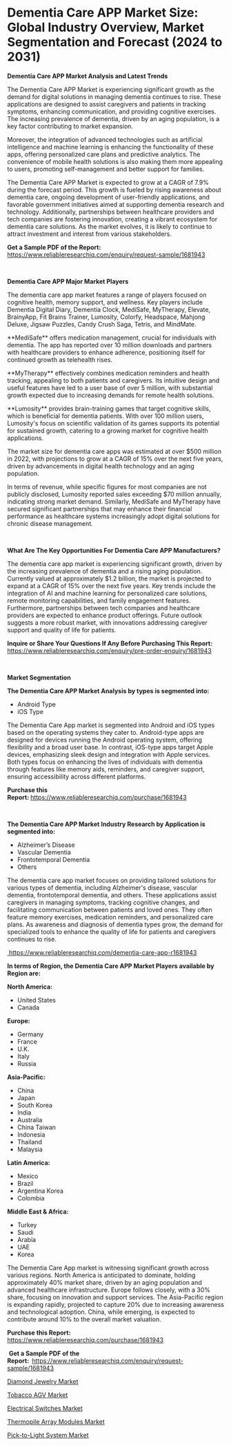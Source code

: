 <p><h1>Dementia Care APP Market Size: Global Industry Overview, Market Segmentation and Forecast (2024 to 2031)</h1></p><p><strong>Dementia Care APP Market Analysis and Latest Trends</strong></p>
<p><p>The Dementia Care APP Market is experiencing significant growth as the demand for digital solutions in managing dementia continues to rise. These applications are designed to assist caregivers and patients in tracking symptoms, enhancing communication, and providing cognitive exercises. The increasing prevalence of dementia, driven by an aging population, is a key factor contributing to market expansion. </p><p>Moreover, the integration of advanced technologies such as artificial intelligence and machine learning is enhancing the functionality of these apps, offering personalized care plans and predictive analytics. The convenience of mobile health solutions is also making them more appealing to users, promoting self-management and better support for families.</p><p>The Dementia Care APP Market is expected to grow at a CAGR of 7.9% during the forecast period. This growth is fueled by rising awareness about dementia care, ongoing development of user-friendly applications, and favorable government initiatives aimed at supporting dementia research and technology. Additionally, partnerships between healthcare providers and tech companies are fostering innovation, creating a vibrant ecosystem for dementia care solutions. As the market evolves, it is likely to continue to attract investment and interest from various stakeholders.</p></p>
<p><strong>Get a Sample PDF of the Report:&nbsp;</strong> <a href="https://www.reliableresearchiq.com/enquiry/request-sample/1681943?utm_campaign=100&utm_medium=2&utm_source=Github&utm_content=ia&utm_term=01102024&utm_id=dementia-care-app">https://www.reliableresearchiq.com/enquiry/request-sample/1681943</a></p>
<p>&nbsp;</p>
<p><strong>Dementia Care APP Major Market Players</strong></p>
<p><p>The dementia care app market features a range of players focused on cognitive health, memory support, and wellness. Key players include Dementia Digital Diary, Dementia Clock, MediSafe, MyTherapy, Elevate, BrainyApp, Fit Brains Trainer, Lumosity, Colorfy, Headspace, Mahjong Deluxe, Jigsaw Puzzles, Candy Crush Saga, Tetris, and MindMate.</p><p>**MediSafe** offers medication management, crucial for individuals with dementia. The app has reported over 10 million downloads and partners with healthcare providers to enhance adherence, positioning itself for continued growth as telehealth rises.</p><p>**MyTherapy** effectively combines medication reminders and health tracking, appealing to both patients and caregivers. Its intuitive design and useful features have led to a user base of over 5 million, with substantial growth expected due to increasing demands for remote health solutions.</p><p>**Lumosity** provides brain-training games that target cognitive skills, which is beneficial for dementia patients. With over 100 million users, Lumosity's focus on scientific validation of its games supports its potential for sustained growth, catering to a growing market for cognitive health applications.</p><p>The market size for dementia care apps was estimated at over $500 million in 2022, with projections to grow at a CAGR of 15% over the next five years, driven by advancements in digital health technology and an aging population.</p><p>In terms of revenue, while specific figures for most companies are not publicly disclosed, Lumosity reported sales exceeding $70 million annually, indicating strong market demand. Similarly, MediSafe and MyTherapy have secured significant partnerships that may enhance their financial performance as healthcare systems increasingly adopt digital solutions for chronic disease management.</p></p>
<p>&nbsp;</p>
<p><strong>What Are The Key Opportunities For Dementia Care APP Manufacturers?</strong></p>
<p><p>The dementia care app market is experiencing significant growth, driven by the increasing prevalence of dementia and a rising aging population. Currently valued at approximately $1.2 billion, the market is projected to expand at a CAGR of 15% over the next five years. Key trends include the integration of AI and machine learning for personalized care solutions, remote monitoring capabilities, and family engagement features. Furthermore, partnerships between tech companies and healthcare providers are expected to enhance product offerings. Future outlook suggests a more robust market, with innovations addressing caregiver support and quality of life for patients.</p></p>
<p><strong>Inquire or Share Your Questions If Any Before Purchasing This Report:</strong> <a href="https://www.reliableresearchiq.com/enquiry/pre-order-enquiry/1681943?utm_campaign=100&utm_medium=2&utm_source=Github&utm_content=ia&utm_term=01102024&utm_id=dementia-care-app">https://www.reliableresearchiq.com/enquiry/pre-order-enquiry/1681943</a></p>
<p>&nbsp;</p>
<p><strong>Market Segmentation</strong></p>
<p><strong>The Dementia Care APP Market Analysis by types is segmented into:</strong></p>
<p><ul><li>Android Type</li><li>iOS Type</li></ul></p>
<p><p>The Dementia Care App market is segmented into Android and iOS types based on the operating systems they cater to. Android-type apps are designed for devices running the Android operating system, offering flexibility and a broad user base. In contrast, iOS-type apps target Apple devices, emphasizing sleek design and integration with Apple services. Both types focus on enhancing the lives of individuals with dementia through features like memory aids, reminders, and caregiver support, ensuring accessibility across different platforms.</p></p>
<p><strong>Purchase this Report:&nbsp;</strong><a href="https://www.reliableresearchiq.com/purchase/1681943?utm_campaign=100&utm_medium=2&utm_source=Github&utm_content=ia&utm_term=01102024&utm_id=dementia-care-app">https://www.reliableresearchiq.com/purchase/1681943</a></p>
<p>&nbsp;</p>
<p><strong>The Dementia Care APP Market Industry Research by Application is segmented into:</strong></p>
<p><ul><li>Alzheimer’s Disease</li><li>Vascular Dementia</li><li>Frontotemporal Dementia</li><li>Others</li></ul></p>
<p><p>The dementia care app market focuses on providing tailored solutions for various types of dementia, including Alzheimer's disease, vascular dementia, frontotemporal dementia, and others. These applications assist caregivers in managing symptoms, tracking cognitive changes, and facilitating communication between patients and loved ones. They often feature memory exercises, medication reminders, and personalized care plans. As awareness and diagnosis of dementia types grow, the demand for specialized tools to enhance the quality of life for patients and caregivers continues to rise.</p></p>
<p><a href="https://www.reliableresearchiq.com/dementia-care-app-r1681943?utm_campaign=100&utm_medium=2&utm_source=Github&utm_content=ia&utm_term=01102024&utm_id=dementia-care-app">&nbsp;https://www.reliableresearchiq.com/dementia-care-app-r1681943</a></p>
<p><strong>In terms of Region, the Dementia Care APP Market Players available by Region are:</strong></p>
<p>
    <p> <strong> North America: </strong>
        <ul>
            <li>United States</li>
            <li>Canada</li>
        </ul>
        </p> 
    <p> <strong> Europe: </strong>
        <ul>
            <li>Germany</li>
            <li>France</li>
            <li>U.K.</li>
            <li>Italy</li>
            <li>Russia</li>
        </ul>
        </p> 
    <p> <strong> Asia-Pacific: </strong>
        <ul>
            <li>China</li>
            <li>Japan</li>
            <li>South Korea</li>
            <li>India</li>
            <li>Australia</li>
            <li>China Taiwan</li>
            <li>Indonesia</li>
            <li>Thailand</li>
            <li>Malaysia</li>
        </ul>
        </p> 
    <p> <strong> Latin America: </strong>
        <ul>
            <li>Mexico</li>
            <li>Brazil</li>
            <li>Argentina Korea</li>
            <li>Colombia</li>
        </ul>
        </p> 
    <p> <strong> Middle East & Africa: </strong>
        <ul>
            <li>Turkey</li>
            <li>Saudi</li>
            <li>Arabia</li>
            <li>UAE</li>
            <li>Korea</li>
        </ul>
    </p>
    </p>
<p><p>The Dementia Care App market is witnessing significant growth across various regions. North America is anticipated to dominate, holding approximately 40% market share, driven by an aging population and advanced healthcare infrastructure. Europe follows closely, with a 30% share, focusing on innovation and support services. The Asia-Pacific region is expanding rapidly, projected to capture 20% due to increasing awareness and technological adoption. China, while emerging, is expected to contribute around 10% to the overall market valuation.</p></p>
<p><strong>Purchase this Report: </strong><a href="https://www.reliableresearchiq.com/purchase/1681943?utm_campaign=100&utm_medium=2&utm_source=Github&utm_content=ia&utm_term=01102024&utm_id=dementia-care-app">https://www.reliableresearchiq.com/purchase/1681943</a></p>
<p>&nbsp;<strong>Get a Sample PDF of the Report:&nbsp;&nbsp;</strong><a href="https://www.reliableresearchiq.com/enquiry/request-sample/1681943?utm_campaign=100&utm_medium=2&utm_source=Github&utm_content=ia&utm_term=01102024&utm_id=dementia-care-app">https://www.reliableresearchiq.com/enquiry/request-sample/1681943</a></p>
<p><strong></strong></p>
<p><p><a href="https://www.linkedin.com/pulse/global-diamond-jewelry-market-size-expected-experience-xyvre?utm_campaign=100&utm_medium=2&utm_source=Github&utm_content=ia&utm_term=01102024&utm_id=dementia-care-app">Diamond Jewelry Market</a></p><p><a href="https://github.com/AnamariaOsmani252/Market-Research-Report-List-1/blob/main/tobacco-agv-market.md?utm_campaign=100&utm_medium=2&utm_source=Github&utm_content=ia&utm_term=01102024&utm_id=dementia-care-app">Tobacco AGV Market</a></p><p><a href="https://www.linkedin.com/pulse/electrical-switches-industry-sector-new-technologies-market-07mxc?utm_campaign=100&utm_medium=2&utm_source=Github&utm_content=ia&utm_term=01102024&utm_id=dementia-care-app">Electrical Switches Market</a></p><p><a href="https://issuu.com/reportprime-2/docs/thermopile-array-modules-market-siz_7d5676158eac59?utm_campaign=100&utm_medium=2&utm_source=Github&utm_content=ia&utm_term=01102024&utm_id=dementia-care-app">Thermopile Array Modules Market</a></p><p><a href="https://github.com/allegrayx16ca/Market-Research-Report-List-1/blob/main/pick-to-light-system-market.md?utm_campaign=100&utm_medium=2&utm_source=Github&utm_content=ia&utm_term=01102024&utm_id=dementia-care-app">Pick-to-Light System Market</a></p></p>